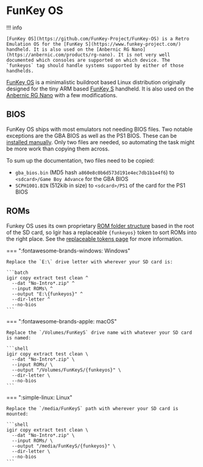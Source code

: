 # FunKey OS

!!! info

    [FunKey OS](https://github.com/FunKey-Project/FunKey-OS) is a Retro Emulation OS for the [FunKey S](https://www.funkey-project.com/) handheld. It is also used on the [Anbernic RG Nano](https://anbernic.com/products/rg-nano). It is not very well documented which consoles are supported on which device. The `funkeyos` tag should handle systems supported by either of those handhelds.

[FunKey OS](https://github.com/FunKey-Project/FunKey-OS) is a minimalistic buildroot based Linux distribution originally designed for the tiny ARM based [FunKey S](https://www.funkey-project.com/) handheld. It is also used on the [Anbernic RG Nano](https://anbernic.com/products/rg-nano) with a few modifications.

## BIOS

FunKey OS ships with most emulators not needing BIOS files. Two notable exceptions are the GBA BIOS as well as the PS1 BIOS. These can be [installed manually](https://doc.funkey-project.com/user_manual/tutorials/software/gba_bios/). Only two files are needed, so automating the task might be more work than copying them across.

To sum up the documentation, two files need to be copied:

* `gba_bios.bin` (MD5 hash `a860e8c0b6d573d191e4ec7db1b1e4f6`) to `<sdcard>/Game Boy Advance` for the GBA BIOS
* `SCPH1001.BIN` (512kib in size) to `<sdcard>/PS1` of the card for the PS1 BIOS

## ROMs

Funkey OS uses its own proprietary [ROM folder structure](https://github.com/FunKey-Project/FunKey-OS/tree/master/FunKey/board/funkey/rootfs-overlay/usr/games/collections) based in the root of the SD card, so Igir has a replaceable `{funkeyos}` token to sort ROMs into the right place. See the [replaceable tokens page](../../output/tokens.md) for more information.

=== ":fontawesome-brands-windows: Windows"

    Replace the `E:\` drive letter with wherever your SD card is:

    ```batch
    igir copy extract test clean ^
      --dat "No-Intro*.zip" ^
      --input ROMs\ ^
      --output "E:\{funkeyos}" ^
      --dir-letter ^
      --no-bios
    ```

=== ":fontawesome-brands-apple: macOS"

    Replace the `/Volumes/FunKeyS` drive name with whatever your SD card is named:

    ```shell
    igir copy extract test clean \
      --dat "No-Intro*.zip" \
      --input ROMs/ \
      --output "/Volumes/FunKeyS/{funkeyos}" \
      --dir-letter \
      --no-bios
    ```

=== ":simple-linux: Linux"

    Replace the `/media/FunKeyS` path with wherever your SD card is mounted:

    ```shell
    igir copy extract test clean \
      --dat "No-Intro*.zip" \
      --input ROMs/ \
      --output "/media/FunKeyS/{funkeyos}" \
      --dir-letter \
      --no-bios
    ```
